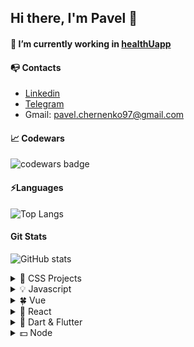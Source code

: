 ## Hi there, I'm Pavel 👋

#### 🔭 I’m currently working in [healthUapp](https://healthuapp.com/)

#### 📭 Contacts

- [Linkedin](https://www.linkedin.com/in/pyropetrick/)
- [Telegram](https://t.me/pyropetrick)
- Gmail: pavel.chernenko97@gmail.com

#### 📈 Codewars

![codewars badge](https://www.codewars.com/users/pyropetrick/badges/large)

#### ⚡Languages

![Top Langs](https://github-readme-stats.vercel.app/api/top-langs/?username=pyropetrick&layout=compact)

#### Git Stats

![GitHub stats](https://github-readme-stats.vercel.app/api?username=pyropetrick&show_icons=true&theme=radical)

<details><summary>🌱 CSS Projects</summary>

- [AXIT](https://github.com/pyropetrick/AXIT)
- [CoffeeStyle](https://github.com/pyropetrick/CoffeeStyle)
</details>

<details><summary>💡 Javascript</summary>

- [TodoList](https://github.com/pyropetrick/todo-list-vanilla)
- [Trello](https://github.com/pyropetrick/Trello)
</details>

<details><summary>🍀 Vue</summary>

- [Dispansery screening](https://github.com/pyropetrick/table-screening)
- [Trello](https://github.com/pyropetrick/Trello-vue)
</details>

<details><summary>🚀 React</summary>

- [Pixema](https://github.com/pyropetrick/react-tips-calculator)
- [Auth](https://github.com/pyropetrick/react-auth)
- [Budget app](https://github.com/pyropetrick/react-budget-app)
- [Tips calculator](https://github.com/pyropetrick/react-tips-calculator)
- [Country list](https://github.com/pyropetrick/react-country-list)
  
</details>
<details><summary>🏹 Dart & Flutter</summary>
  
- [Roll Dice](https://github.com/pyropetrick/Dice-Roll)
- [Simple Quiz](https://github.com/pyropetrick/simple-quize)
- [Expense Tracker](https://github.com/pyropetrick/expense-tracker)
- [Meals App](https://github.com/pyropetrick/meals-app)
  
</details>

<details><summary>💵 Node</summary>

- [Auth-API](https://github.com/pyropetrick/react-auth-server)
</details>
